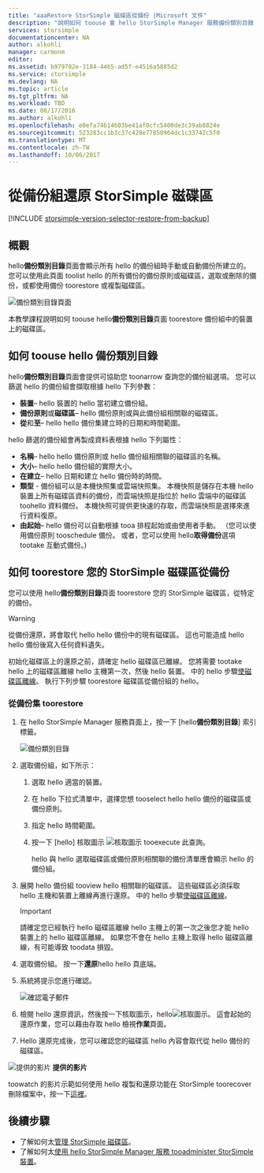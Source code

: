 ```yaml
---
title: "aaaRestore StorSimple 磁碟區從備份 |Microsoft 文件"
description: "說明如何 toouse 會 hello StorSimple Manager 服務備份類別目錄 頁面 toorestore StorSimple 磁碟區從備份組。"
services: storsimple
documentationcenter: NA
author: alkohli
manager: carmonm
editor: 
ms.assetid: b979782e-3184-4465-ad5f-e4516a5885d2
ms.service: storsimple
ms.devlang: NA
ms.topic: article
ms.tgt_pltfrm: NA
ms.workload: TBD
ms.date: 08/17/2016
ms.author: alkohli
ms.openlocfilehash: e0efa74b14603be41af0cfc5400de3c39ab8824e
ms.sourcegitcommit: 523283cc1b3c37c428e77850964dc1c33742c5f0
ms.translationtype: MT
ms.contentlocale: zh-TW
ms.lasthandoff: 10/06/2017
---
```

# <a name="restore-a-storsimple-volume-from-a-backup-set"></a>從備份組還原 StorSimple 磁碟區
[!INCLUDE [storsimple-version-selector-restore-from-backup](../../includes/storsimple-version-selector-restore-from-backup.md)]

## <a name="overview"></a>概觀
hello**備份類別目錄**頁面會顯示所有 hello 的備份組時手動或自動備份所建立的。 您可以使用此頁面 toolist hello 的所有備份的備份原則或磁碟區，選取或刪除的備份，或都使用備份 toorestore 或複製磁碟區。

 ![備份類別目錄頁面](./media/storsimple-restore-from-backup-set/HCS_BackupCatalog.png)

本教學課程說明如何 toouse hello**備份類別目錄**頁面 toorestore 備份組中的裝置上的磁碟區。

## <a name="how-toouse-hello-backup-catalog"></a>如何 toouse hello 備份類別目錄
hello**備份類別目錄**頁面會提供可協助您 toonarrow 查詢您的備份組選項。 您可以篩選 hello 的備份組會擷取根據 hello 下列參數：

* **裝置**– hello 裝置的 hello 當初建立備份組。
* **備份原則**或**磁碟區**– hello 備份原則或與此備份組相關聯的磁碟區。
* **從**和**至**– hello hello 備份集建立時的日期和時間範圍。

hello 篩選的備份組會再製成資料表根據 hello 下列屬性：

* **名稱**– hello hello 備份原則或 hello 備份組相關聯的磁碟區的名稱。
* **大小**– hello hello 備份組的實際大小。
* **在建立**– hello 日期和建立 hello 備份時的時間。 
* **類型** - 備份組可以是本機快照集或雲端快照集。 本機快照是儲存在本機 hello 裝置上所有磁碟區資料的備份，而雲端快照是指位於 hello 雲端中的磁碟區 toohello 資料備份。 本機快照可提供更快速的存取，而雲端快照是選擇來進行資料復原。
* **由起始**– hello 備份可以自動根據 tooa 排程起始或由使用者手動。 （您可以使用備份原則 tooschedule 備份。 或者，您可以使用 hello**取得備份**選項 tootake 互動式備份。)

## <a name="how-toorestore-your-storsimple-volume-from-a-backup"></a>如何 toorestore 您的 StorSimple 磁碟區從備份
您可以使用 hello**備份類別目錄**頁面 toorestore 您的 StorSimple 磁碟區，從特定的備份。 

> [!WARNING]
> 從備份還原，將會取代 hello hello 備份中的現有磁碟區。 這也可能造成 hello hello 備份後寫入任何資料遺失。
> 
> 

初始化磁碟區上的還原之前，請確定 hello 磁碟區已離線。 您將需要 tootake hello 上的磁碟區離線 hello 主機第一次，然後 hello 裝置。 中的 hello 步驟[使磁碟區離線](storsimple-manage-volumes.md#take-a-volume-offline)。 執行下列步驟 toorestore 磁碟區從備份組的 hello。

### <a name="toorestore-from-a-backup-set"></a>從備份集 toorestore
1. 在 hello StorSimple Manager 服務頁面上，按一下 [hello**備份類別目錄**] 索引標籤。
   
    ![備份類別目錄](./media/storsimple-restore-from-backup-set/HCS_Restore.png)
2. 選取備份組，如下所示：
   
   1. 選取 hello 適當的裝置。
   2. 在 hello 下拉式清單中，選擇您想 tooselect hello hello 備份的磁碟區或備份原則。
   3. 指定 hello 時間範圍。
   4. 按一下 [hello] 核取圖示 ![核取圖示](./media/storsimple-restore-from-backup-set/HCS_CheckIcon.png) tooexecute 此查詢。
      
      hello 與 hello 選取磁碟區或備份原則相關聯的備份清單應會顯示 hello 的備份組。
3. 展開 hello 備份組 tooview hello 相關聯的磁碟區。 這些磁碟區必須採取 hello 主機和裝置上離線再進行還原。 中的 hello 步驟[使磁碟區離線](storsimple-manage-volumes.md#take-a-volume-offline)。
   
   > [!IMPORTANT]
   > 請確定您已經執行 hello 磁碟區離線 hello 主機上的第一次之後您才能 hello 裝置上的 hello 磁碟區離線。 如果您不會在 hello 主機上取得 hello 磁碟區離線，有可能導致 toodata 損毀。
   > 
   > 
4. 選取備份組。 按一下**還原**hello hello 頁底端。
5. 系統將提示您進行確認。 
   
    ![確認電子郵件](./media/storsimple-restore-from-backup-set/HCS_ConfirmRestore.png)
6. 檢閱 hello 還原資訊，然後按一下核取圖示，hello![核取圖示](./media/storsimple-restore-from-backup-set/HCS_CheckIcon.png)。 這會起始的還原作業，您可以藉由存取 hello 檢視**作業**頁面。 
7. Hello 還原完成後，您可以確認您的磁碟區 hello 內容會取代從 hello 備份的磁碟區。

![提供的影片](./media/storsimple-restore-from-backup-set/Video_icon.png) **提供的影片**

toowatch 的影片示範如何使用 hello 複製和還原功能在 StorSimple toorecover 刪除檔案中，按一下[這裡](https://azure.microsoft.com/documentation/videos/storsimple-recover-deleted-files-with-storsimple/)。

## <a name="next-steps"></a>後續步驟
* 了解如何太[管理 StorSimple 磁碟區](storsimple-manage-volumes.md)。
* 了解如何太[使用 hello StorSimple Manager 服務 tooadminister StorSimple 裝置](storsimple-manager-service-administration.md)。

